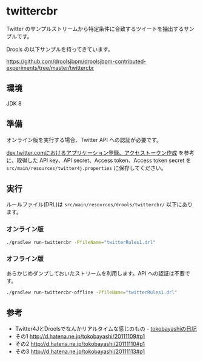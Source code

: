 # twittercbr

Twitter のサンプルストリームから特定条件に合致するツイートを抽出するサンプルです。

Drools の以下サンプルを持ってきています。

https://github.com/droolsjbpm/droolsjbpm-contributed-experiments/tree/master/twittercbr

## 環境

JDK 8

## 準備

オンライン版を実行する場合、Twitter API への認証が必要です。

[dev.twitter.comにおけるアプリケーション登録、アクセストークン作成](https://github.com/yusuke/ideamugen#devtwittercom%E3%81%AB%E3%81%8A%E3%81%91%E3%82%8B%E3%82%A2%E3%83%97%E3%83%AA%E3%82%B1%E3%83%BC%E3%82%B7%E3%83%A7%E3%83%B3%E7%99%BB%E9%8C%B2%E3%82%A2%E3%82%AF%E3%82%BB%E3%82%B9%E3%83%88%E3%83%BC%E3%82%AF%E3%83%B3%E4%BD%9C%E6%88%90) を参考に、取得した API key、API secret、Access token、Access token secret を`src/main/resources/twitter4j.properties` に保存してください。

## 実行

ルールファイル(DRL)は `src/main/resources/drools/twittercbr/` 以下にあります。

### オンライン版

``` sh
./gradlew run-twittercbr -PfileName="twitterRules1.drl"
```

### オフライン版

あらかじめダンプしておいたストリームを利用します。API への認証は不要です。

``` sh
./gradlew run-twittercbr-offline -PfileName="twitterRules1.drl"
```

## 参考

* Twitter4JとDroolsでなんかリアルタイムな感じのもの - [tokobayashiの日記](http://d.hatena.ne.jp/tokobayashi/)
 * その1 http://d.hatena.ne.jp/tokobayashi/20111109#p1
 * その2 http://d.hatena.ne.jp/tokobayashi/20111110#p1
 * その3 http://d.hatena.ne.jp/tokobayashi/20111113#p1
